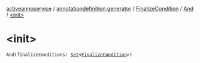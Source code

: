 [activeannoservice](../../../index.md) / [annotationdefinition.generator](../../index.md) / [FinalizeCondition](../index.md) / [And](index.md) / [&lt;init&gt;](./-init-.md)

# &lt;init&gt;

`And(finalizeConditions: `[`Set`](https://kotlinlang.org/api/latest/jvm/stdlib/kotlin.collections/-set/index.html)`<`[`FinalizeCondition`](../index.md)`>)`